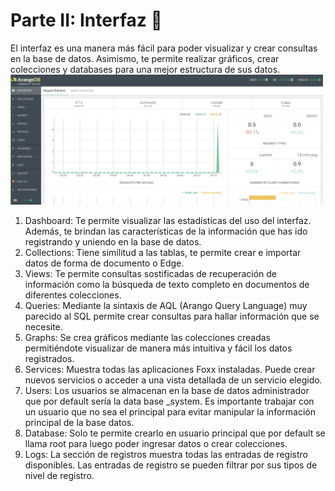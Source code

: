 # Parte II: Interfaz 🚀

El interfaz es una manera más fácil para poder visualizar y crear consultas en la base de datos. Asimismo, te permite realizar gráficos, crear colecciones y databases para una mejor estructura de sus datos.
<kbd>
      <img src=" https://github.com/MiguelMesaGlez/arangoDB/blob/main/ficherosAdicionales/imagenes/interfaz%20arango%20DB.PNG" width="500" >
</kbd>

1. Dashboard: Te permite visualizar las estadísticas del uso del interfaz. Además, te brindan las características de la información que has ido registrando y uniendo en la base de    datos.
2. Collections: Tiene similitud a las tablas, te permite crear e importar datos de forma de documento o Edge.
3. Views: Te permite consultas sostificadas de recuperación de información como la búsqueda de texto completo en documentos de diferentes colecciones.
4. Queries: Mediante la sintaxis de AQL (Arango Query Language) muy parecido al SQL permite crear consultas para hallar información que se necesite.
5. Graphs: Se crea gráficos mediante las colecciones creadas permitiéndote visualizar de manera más intuitiva y fácil los datos registrados.
6. Services: Muestra todas las aplicaciones Foxx instaladas. Puede crear nuevos servicios o acceder a una vista detallada de un servicio elegido.
7. Users: Los usuarios se almacenan en la base de datos administrador que por default sería la data base _system. Es importante trabajar con un usuario que no sea el principal        para evitar manipular la información principal de la base datos.
8. Database: Solo te permite crearlo en usuario principal que por default se llama root para luego poder ingresar datos o crear colecciones. 
9. Logs: La sección de registros muestra todas las entradas de registro disponibles. Las entradas de registro se pueden filtrar por sus tipos de nivel de registro.




